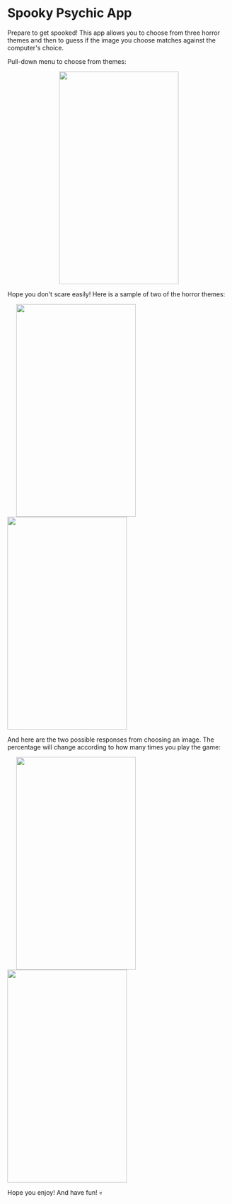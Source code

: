 # Spooky Psychic App
Prepare to get spooked! This app allows you to choose from three horror themes and then to guess if the image you choose matches against the computer's choice.

Pull-down menu to choose from themes:

<center><img src="https://github.com/evelynlucas/Spooky-Psychic-App/blob/master/images/spookychoosetheme.gif" width="270" height="480" hspace="20"></center>

Hope you don't scare easily! Here is a sample of two of the horror themes:

<img src="https://github.com/evelynlucas/Spooky-Psychic-App/blob/master/images/spooky1.png" width="270" height="480" hspace="20"> <img src="https://github.com/evelynlucas/Spooky-Psychic-App/blob/master/images/spookydolls.png" width="270" height="480">

And here are the two possible responses from choosing an image. The percentage will change according to how many times you play the game:

<img src="https://github.com/evelynlucas/Spooky-Psychic-App/blob/master/images/spooky2.png" width="270" height="480" hspace="20"> <img src="https://github.com/evelynlucas/Spooky-Psychic-App/blob/master/images/spooky3.png" width="270" height="480">

Hope you enjoy! And have fun! 💀
